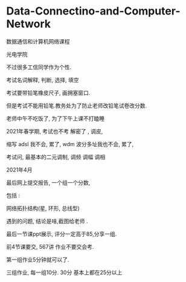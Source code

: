 # Data-Connectino-and-Computer-Network

数据通信和计算机网络课程

光电学院

不过很多工信同学作为个性.

考试名词解释, 判断, 选择, 填空

考试要带铅笔橡皮尺子,  画拥塞窗口.

但是考试不能用铅笔.教务处为了防止老师改铅笔试卷改分数.

老师中午不吃饭了, 为了下午上课不打瞌睡

2021年春学期, 考试也不考 解密了 , 调皮, 

缩写  adsl 我不会, 累了,  wdm 波分多址我也不会, 累了, 

考试问,   最基本的二元调制,  调频  调幅 调相



2021年4月

最后网上提交报告,  一个组一个分数, 

包括 : 

网络拓扑结构(星, 环形, 总线型) 

遇到的问题, 结论是啥,截图给老师 . 



最后一节课ppt展示, 评分一定高于85,分享一组. 

前4节课要交, 567讲 作业不要交会考.

第一组作业5分钟就可以了.

三组作业, 每一组10分.  30分 基本上都在25分以上

